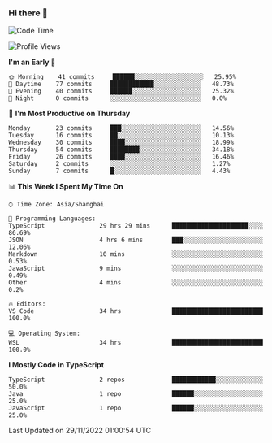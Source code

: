 ### Hi there 👋

<!--
**waynelwz/waynelwz** is a ✨ _special_ ✨ repository because its `README.md` (this file) appears on your GitHub profile.

Here are some ideas to get you started:

- 🔭 I’m currently working on ...
- 🌱 I’m currently learning ...
- 👯 I’m looking to collaborate on ...
- 🤔 I’m looking for help with ...
- 💬 Ask me about ...
- 📫 How to reach me: ...
- 😄 Pronouns: ...
- ⚡ Fun fact: ...
-->

<!--START_SECTION:waka-->
![Code Time](http://img.shields.io/badge/Code%20Time-747%20hrs-blue)

![Profile Views](http://img.shields.io/badge/Profile%20Views-0-blue)

**I'm an Early 🐤** 

```text
🌞 Morning    41 commits     ██████░░░░░░░░░░░░░░░░░░░   25.95% 
🌆 Daytime    77 commits     ████████████░░░░░░░░░░░░░   48.73% 
🌃 Evening    40 commits     ██████░░░░░░░░░░░░░░░░░░░   25.32% 
🌙 Night      0 commits      ░░░░░░░░░░░░░░░░░░░░░░░░░   0.0%

```
📅 **I'm Most Productive on Thursday** 

```text
Monday       23 commits     ███░░░░░░░░░░░░░░░░░░░░░░   14.56% 
Tuesday      16 commits     ██░░░░░░░░░░░░░░░░░░░░░░░   10.13% 
Wednesday    30 commits     ████░░░░░░░░░░░░░░░░░░░░░   18.99% 
Thursday     54 commits     ████████░░░░░░░░░░░░░░░░░   34.18% 
Friday       26 commits     ████░░░░░░░░░░░░░░░░░░░░░   16.46% 
Saturday     2 commits      ░░░░░░░░░░░░░░░░░░░░░░░░░   1.27% 
Sunday       7 commits      █░░░░░░░░░░░░░░░░░░░░░░░░   4.43%

```


📊 **This Week I Spent My Time On** 

```text
⌚︎ Time Zone: Asia/Shanghai

💬 Programming Languages: 
TypeScript               29 hrs 29 mins      █████████████████████░░░░   86.69% 
JSON                     4 hrs 6 mins        ███░░░░░░░░░░░░░░░░░░░░░░   12.06% 
Markdown                 10 mins             ░░░░░░░░░░░░░░░░░░░░░░░░░   0.53% 
JavaScript               9 mins              ░░░░░░░░░░░░░░░░░░░░░░░░░   0.49% 
Other                    4 mins              ░░░░░░░░░░░░░░░░░░░░░░░░░   0.2%

🔥 Editors: 
VS Code                  34 hrs              █████████████████████████   100.0%

💻 Operating System: 
WSL                      34 hrs              █████████████████████████   100.0%

```

**I Mostly Code in TypeScript** 

```text
TypeScript               2 repos             ████████████░░░░░░░░░░░░░   50.0% 
Java                     1 repo              ██████░░░░░░░░░░░░░░░░░░░   25.0% 
JavaScript               1 repo              ██████░░░░░░░░░░░░░░░░░░░   25.0%

```



 Last Updated on 29/11/2022 01:00:54 UTC
<!--END_SECTION:waka-->
